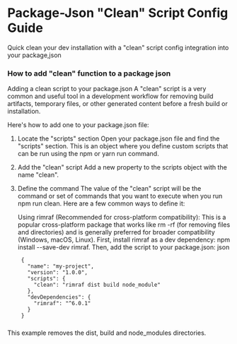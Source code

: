 # Package-Json "Clean" Script Config Guide
Quick clean your dev installation with a "clean" script config integration into your package,json

### How to add "clean" function to a package json

Adding a clean script to your package.json
A "clean" script is a very common and useful tool in a development workflow for removing build artifacts, temporary files, or other generated content before a fresh build or installation.

Here's how to add one to your package.json file:

1. Locate the "scripts" section
Open your package.json file and find the "scripts" section. This is an object where you define custom scripts that can be run using the npm or yarn run command. 

2. Add the "clean" script
Add a new property to the scripts object with the name "clean". 

3. Define the command
The value of the "clean" script will be the command or set of commands that you want to execute when you run npm run clean. Here are a few common ways to define it: 

    Using rimraf (Recommended for cross-platform compatibility): This is a popular cross-platform package that works like rm -rf (for removing files and directories) and is generally preferred for broader compatibility (Windows, macOS, Linux).
        First, install rimraf as a dev dependency: npm install --save-dev rimraf.
        Then, add the script to your package.json:
        json

        {
          "name": "my-project",
          "version": "1.0.0",
          "scripts": {
            "clean": "rimraf dist build node_module" 
          },
          "devDependencies": {
            "rimraf": "^6.0.1" 
          }
        }

###
This example removes the dist, build and node_modules directories.
